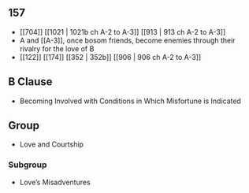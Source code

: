 ## 157
- [[704]] [[1021 | 1021b ch A-2 to A-3]] [[913 | 913 ch A-2 to A-3]] 
- A and [[A-3]], once bosom friends, become enemies through their rivalry for the love of B
- [[122]] [[174]] [[352 | 352b]] [[906 | 906 ch A-2 to A-3]] 

## B Clause
- Becoming Involved with Conditions in Which Misfortune is Indicated

## Group
- Love and Courtship

### Subgroup
- Love’s Misadventures

